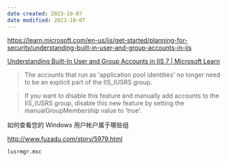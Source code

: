 ```yaml
---
date created: 2023-10-07
date modified: 2023-10-07
---
```

https://learn.microsoft.com/en-us/iis/get-started/planning-for-security/understanding-built-in-user-and-group-accounts-in-iis

[Understanding Built-In User and Group Accounts in IIS 7 | Microsoft Learn](https://learn.microsoft.com/en-us/iis/get-started/planning-for-security/understanding-built-in-user-and-group-accounts-in-iis)

> The accounts that run as 'application pool identities' no longer need to be an explicit part of the IIS_IUSRS group.

> If you want to disable this feature and manually add accounts to the IIS_IUSRS group, disable this new feature by setting the manualGroupMembership value to 'true'.

如何查看您的 Windows 用户帐户属于哪些组

http://www.fuzadu.com/story/5979.html

`lusrmgr.msc`
